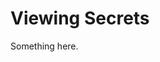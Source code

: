 [title]: # (Viewing Secrets)
[tags]: # (XXX)
[priority]: # (4614)
# Viewing Secrets
Something here.
